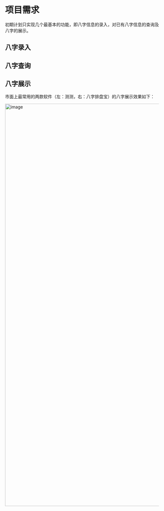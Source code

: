 # 项目需求

初期计划只实现几个最基本的功能，即八字信息的录入，对已有八字信息的查询及八字的展示。

## 八字录入

## 八字查询

## 八字展示

市面上最常用的两款软件（左：测测，右：八字排盘宝）的八字展示效果如下：

<img width="1318" alt="image" src="https://github.com/sinoastro/bazi-numerology/assets/88317769/948d3cb5-f50c-4d2f-9b3f-b842eed624ef">

